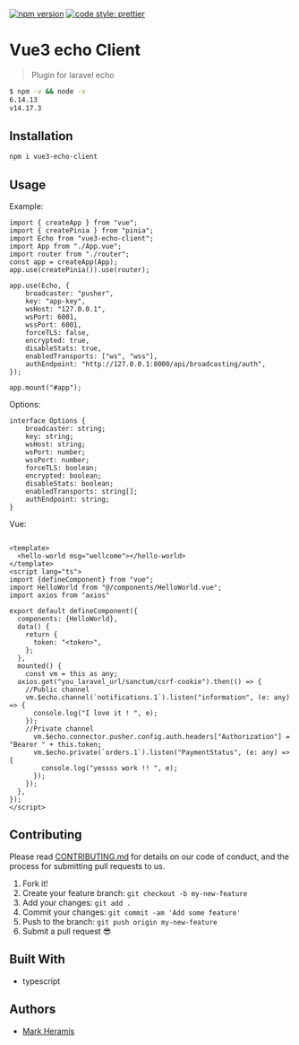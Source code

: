 [![npm version](https://badge.fury.io/js/angular2-expandable-list.svg)](https://badge.fury.io/js/angular2-expandable-list)
[![code style: prettier](https://img.shields.io/badge/code_style-prettier-ff69b4.svg?style=flat-square)](https://github.com/prettier/prettier)

# Vue3 echo Client

> Plugin for laravel echo

```sh
$ npm -v && node -v
6.14.13
v14.17.3
```

## Installation



```sh
npm i vue3-echo-client
```

## Usage
Example:

```tsx
import { createApp } from "vue";
import { createPinia } from "pinia";
import Echo from "vue3-echo-client";
import App from "./App.vue";
import router from "./router";
const app = createApp(App);
app.use(createPinia()).use(router);

app.use(Echo, {
    broadcaster: "pusher",
    key: "app-key",
    wsHost: "127.0.0.1",
    wsPort: 6001,
    wssPort: 6001,
    forceTLS: false,
    encrypted: true,
    disableStats: true,
    enabledTransports: ["ws", "wss"],
    authEndpoint: "http://127.0.0.1:8000/api/broadcasting/auth",
});

app.mount("#app");

```

Options:

```tsx
interface Options {
    broadcaster: string;
    key: string;
    wsHost: string;
    wsPort: number;
    wssPort: number;
    forceTLS: boolean;
    encrypted: boolean;
    disableStats: boolean;
    enabledTransports: string[];
    authEndpoint: string;
}
```

Vue:

```vue

<template>
  <hello-world msg="wellcome"></hello-world>
</template>
<script lang="ts">
import {defineComponent} from "vue";
import HelloWorld from "@/components/HelloWorld.vue";
import axios from "axios"

export default defineComponent({
  components: {HelloWorld},
  data() {
    return {
      token: "<token>",
    };
  },
  mounted() {
    const vm = this as any;
  axios.get("you_laravel_url/sanctum/csrf-cookie").then(() => {
    //Public channel
    vm.$echo.channel(`notifications.1`).listen("information", (e: any) => {
      console.log("I love it ! ", e);
    });
    //Private channel
      vm.$echo.connector.pusher.config.auth.headers["Authorization"] = "Bearer " + this.token;
      vm.$echo.private(`orders.1`).listen("PaymentStatus", (e: any) => {
        console.log("yessss work !! ", e);
      });
    });
  },
});
</script>
```

## Contributing

Please read [CONTRIBUTING.md](CONTRIBUTING.md) for details on our code of conduct, and the process for submitting pull requests to us.

1.  Fork it!
2.  Create your feature branch: `git checkout -b my-new-feature`
3.  Add your changes: `git add .`
4.  Commit your changes: `git commit -am 'Add some feature'`
5.  Push to the branch: `git push origin my-new-feature`
6.  Submit a pull request :sunglasses:



## Built With

* typescript


## Authors

- [Mark Heramis](https://github.com/markheramis)
